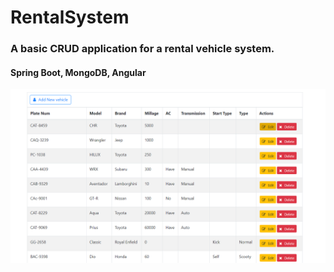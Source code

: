 # RentalSystem

### A basic CRUD application for a rental vehicle system.

#### Spring Boot, MongoDB, Angular

![](images/captures.PNG)
